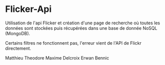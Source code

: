 # Flicker-Api
 Utilisation de l'api Flicker et création d'une page de recherche où toutes les données sont stockées puis récupérées dans une base de donnée NoSQL (MongoDB).
 
 Certains filtres ne fonctionnent pas, l'erreur vient de l'API de Flickr directement.
 
 Matthieu Theodore
 Maxime Delcroix
 Erwan Bennic
